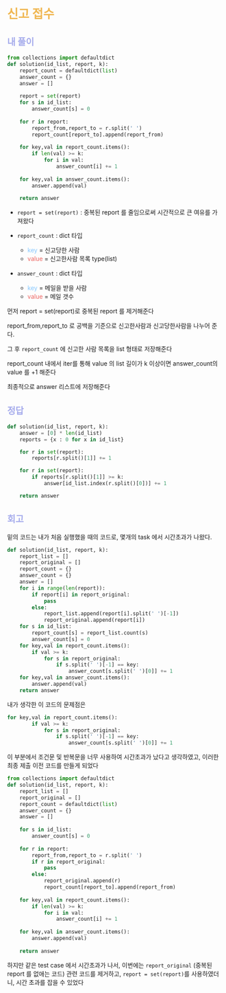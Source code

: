 # <span style="color: #f0b752">신고 접수</span>

## <span style="color: #a6acec">내 풀이</span>

```python
from collections import defaultdict
def solution(id_list, report, k):
    report_count = defaultdict(list)
    answer_count = {}
    answer = []
    
    report = set(report)
    for s in id_list:
        answer_count[s] = 0
        
    for r in report:
        report_from,report_to = r.split(' ')
        report_count[report_to].append(report_from)
            
    for key,val in report_count.items():
        if len(val) >= k:
            for i in val:
                answer_count[i] += 1
                
    for key,val in answer_count.items():
        answer.append(val)
        
    return answer
```

- `report = set(report)` : 중복된 report 를 줄임으로써 시간적으로 큰 여유를 가져왔다
- `report_count` : dict 타입
	- <span style="color: #88c8ff">key</span> = 신고당한 사람
	- <span style="color: #ed6663">value</span> = 신고한사람 목록 type(list)

- `answer_count` : dict 타입
	- <span style="color: #88c8ff">key</span> = 메일을 받을 사람
	- <span style="color: #ed6663">value</span> = 메일 갯수

먼저 report = set(report)로 중복된 report 를 제거해준다

report_from,report_to 로 공백을 기준으로 신고한사람과 신고당한사람을 나누어 준다. 

그 후 `report_count` 에 신고한 사람 목록을 list 형태로 저장해준다

report_count 내에서 iter를 통해 value 의 list 길이가 k 이상이면 answer_count의 value 를 +1 해준다

최종적으로 answer 리스트에 저장해준다

## <span style="color: #a6acec">정답</span>

```python
def solution(id_list, report, k):
    answer = [0] * len(id_list)    
    reports = {x : 0 for x in id_list}

    for r in set(report):
        reports[r.split()[1]] += 1

    for r in set(report):
        if reports[r.split()[1]] >= k:
            answer[id_list.index(r.split()[0])] += 1

    return answer
```





## <span style="color: #a6acec">회고</span>

밑의 코드는 내가 처음 실행했을 때의 코드로, 몇개의 task 에서 시간초과가 나왔다.

```python
def solution(id_list, report, k):
    report_list = []
    report_original = []
    report_count = {}
    answer_count = {}
    answer = []
    for i in range(len(report)):
        if report[i] in report_original:
            pass
        else:
            report_list.append(report[i].split(' ')[-1])
            report_original.append(report[i])
    for s in id_list:
        report_count[s] = report_list.count(s)
        answer_count[s] = 0
    for key,val in report_count.items():
        if val >= k:
            for s in report_original:
                if s.split(' ')[-1] == key:
                    answer_count[s.split(' ')[0]] += 1
    for key,val in answer_count.items():
        answer.append(val)
    return answer
```

내가 생각한 이 코드의 문제점은 

```python
for key,val in report_count.items():
        if val >= k:
            for s in report_original:
                if s.split(' ')[-1] == key:
                    answer_count[s.split(' ')[0]] += 1
```

이 부분에서 조건문 및 반복문을 너무 사용하여 시간초과가 났다고 생각하였고, 이러한 최종 제출 이전 코드를 만들게 되었다

```python
from collections import defaultdict
def solution(id_list, report, k):
    report_list = []
    report_original = []
    report_count = defaultdict(list)
    answer_count = {}
    answer = []
    
    for s in id_list:
        answer_count[s] = 0
        
    for r in report:
        report_from,report_to = r.split(' ')
        if r in report_original:
            pass
        else:
            report_original.append(r)
            report_count[report_to].append(report_from)
            
    for key,val in report_count.items():
        if len(val) >= k:
            for i in val:
                answer_count[i] += 1
                
    for key,val in answer_count.items():
        answer.append(val)
        
    return answer
```

하지만 같은 test case 에서 시간초과가 나서, 이번에는 `report_original` (중복된 report 를 없애는 코드) 관련 코드를 제거하고, `report = set(report)`를 사용하였더니, 시간 초과를 잡을 수 있었다